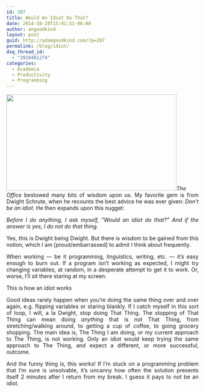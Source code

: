 ```yaml
---
id: 207
title: Would An Idiot Do That?
date: 2014-10-28T15:01:51-06:00
author: angoodkind
layout: post
guid: http://adamgoodkind.com/?p=207
permalink: /blog/idiot/
dsq_thread_id:
  - "3910481274"
categories:
  - Academia
  - Productivity
  - Programming
---
```

<p style="text-align: justify;">
  <img class="alignright" src="http://www.thodimasti.com/wp-content/uploads/2014/10/Would-an-idiot-do-that.jpg" alt="" width="446" height="251" /><em>The Office</em> bestowed many bits of wisdom upon us. My favorite gem is from Dwight Schrute, when he recounts the best advice he was ever given: <em>Don&#8217;t be an idiot</em>. He then expands upon this nugget:
</p>

<p style="text-align: justify;">
  <em>Before I do anything, I ask myself, &#8220;Would an idiot do that?&#8221; And if the answer is yes, I do not do that thing.</em>
</p>

<p style="text-align: justify;">
  Yes, this is Dwight being Dwight. But there is wisdom to be gained from this notion, which I am [proud/embarrassed] to admit I think about frequently.
</p>

<p style="text-align: justify;">
  When working &#8212; be it programming, linguistics, writing, etc. &#8212; it&#8217;s easy enough to burn out. If a program isn&#8217;t working as expected, I might try changing variables, at random, in a desperate attempt to get it to work. Or, worse, I&#8217;ll sit there staring at my screen.
</p>

<p style="text-align: justify;">
  This is how an idiot works
</p>

<p style="text-align: justify;">
  Good ideas rarely happen when you&#8217;re doing the same thing over and over again, e.g. flipping variables or staring blankly. If I catch myself in this sort of loop, I will, a la Dwight, stop doing That Thing. The stopping of That Thing can mean doing <em>anything</em> that is not That Thing, from stretching/walking around, to getting a cup of coffee, to going grocery shopping. The main idea is, The Thing I am doing, or my current approach to The Thing, is not working. Only an idiot would keep trying the same approach to The Thing, and expect a different, or more successful, outcome.
</p>

<p style="text-align: justify;">
  And the funny thing is, this works! If I&#8217;m stuck on a programming problem that I&#8217;m sure is unsolvable, it&#8217;s uncanny how often the solution presents itself 2 minutes after I return from my break. I guess it pays to not be an idiot.
</p>